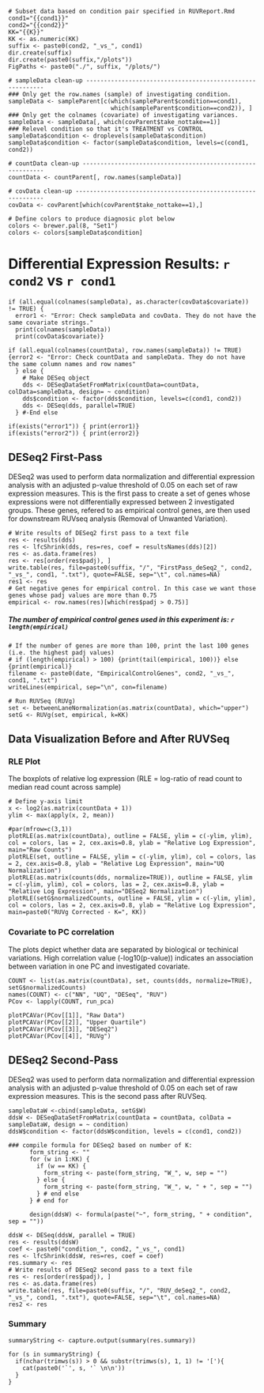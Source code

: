 ```{r echo=FALSE}
# Subset data based on condition pair specified in RUVReport.Rmd
cond1="{{cond1}}"
cond2="{{cond2}}"
KK="{{K}}"
KK <- as.numeric(KK)
suffix <- paste0(cond2, "_vs_", cond1)
dir.create(suffix)
dir.create(paste0(suffix,"/plots"))
FigPaths <- paste0("./", suffix, "/plots/")

# sampleData clean-up ----------------------------------------------------------
### Only get the row.names (sample) of investigating condition. 
sampleData <- sampleParent[c(which(sampleParent$condition==cond1),
                             which(sampleParent$condition==cond2)), ]
### Only get the colnames (covariate) of investigating variances. 
sampleData <- sampleData[, which(covParent$take_nottake==1)]
### Relevel condition so that it's TREATMENT vs CONTROL 
sampleData$condition <- droplevels(sampleData$condition)
sampleData$condition <- factor(sampleData$condition, levels=c(cond1, cond2))

# countData clean-up -----------------------------------------------------------
countData <- countParent[, row.names(sampleData)]

# covData clean-up -------------------------------------------------------------
covData <- covParent[which(covParent$take_nottake==1),]

# Define colors to produce diagnosic plot below 
colors <- brewer.pal(8, "Set1")
colors <- colors[sampleData$condition]
```

# Differential Expression Results: `r cond2` vs `r cond1`

```{r include=FALSE}
if (all.equal(colnames(sampleData), as.character(covData$covariate)) != TRUE) {
  error1 <- "Error: Check sampleData and covData. They do not have the same covariate strings."
  print(colnames(sampleData))
  print(covData$covariate)}

if (all.equal(colnames(countData), row.names(sampleData)) != TRUE) {error2 <- "Error: Check countData and sampleData. They do not have the same column names and row names"
  } else {
    # Make DESeq object 
    dds <- DESeqDataSetFromMatrix(countData=countData, colData=sampleData, design= ~ condition)
    dds$condition <- factor(dds$condition, levels=c(cond1, cond2))
    dds <- DESeq(dds, parallel=TRUE)
  } #-End else
```

```{r}
if(exists("error1")) { print(error1)}
if(exists("error2")) { print(error2)}
```
## DESeq2 First-Pass
DESeq2 was used to perform data normalization and differential expression analysis with an adjusted p-value threshold of 0.05 on each set of raw expression measures. This is the first pass to create a set of genes whose expressions were not differentially expressed between 2 investigated groups. These genes, refered to as empirical control genes, are then used for downstream RUVseq analysis (Removal of Unwanted Variation). 
```{r include=FALSE}
# Write results of DESeq2 first pass to a text file 
res <- results(dds)
res <- lfcShrink(dds, res=res, coef = resultsNames(dds)[2])
res <- as.data.frame(res)
res <- res[order(res$padj), ]
write.table(res, file=paste0(suffix, "/", "FirstPass_deSeq2_", cond2, "_vs_", cond1, ".txt"), quote=FALSE, sep="\t", col.names=NA)
res1 <- res
# Get negative genes for empirical control. In this case we want those genes whose padj values are more than 0.75
empirical <- row.names(res)[which(res$padj > 0.75)]
```
##### The number of empirical control genes used in this experiment is: `r length(empirical)`
```{r}
# If the number of genes are more than 100, print the last 100 genes (i.e. the highest padj values)
# if (length(empirical) > 100) {print(tail(empirical, 100))} else {print(empirical)}
filename <- paste0(date, "EmpiricalControlGenes", cond2, "_vs_", cond1, ".txt")
writeLines(empirical, sep="\n", con=filename)

# Run RUVSeq (RUVg)
set <- betweenLaneNormalization(as.matrix(countData), which="upper")
setG <- RUVg(set, empirical, k=KK)
```

## Data Visualization Before and After RUVSeq
### RLE Plot
The boxplots of relative log expression (RLE = log-ratio of read count to median read count across sample)
```{r}
# Define y-axis limit
x <- log2(as.matrix(countData + 1))
ylim <- max(apply(x, 2, mean)) 
```

```{r ,fig.path=FigPaths}
#par(mfrow=c(3,1))
plotRLE(as.matrix(countData), outline = FALSE, ylim = c(-ylim, ylim), col = colors, las = 2, cex.axis=0.8, ylab = "Relative Log Expression", main="Raw Counts")
plotRLE(set, outline = FALSE, ylim = c(-ylim, ylim), col = colors, las = 2, cex.axis=0.8, ylab = "Relative Log Expression", main="UQ Normalization")
plotRLE(as.matrix(counts(dds, normalize=TRUE)), outline = FALSE, ylim = c(-ylim, ylim), col = colors, las = 2, cex.axis=0.8, ylab = "Relative Log Expression", main="DESeq2 Normalization")
plotRLE(setG$normalizedCounts, outline = FALSE, ylim = c(-ylim, ylim), col = colors, las = 2, cex.axis=0.8, ylab = "Relative Log Expression", main=paste0("RUVg Corrected - K=", KK))
```

### Covariate to PC correlation 
The plots depict whether data are separated by biological or techinical variations. High correlation value (-log10(p-value)) indicates an association between variation in one PC and investigated covariate.
```{r include=FALSE}
COUNT <- list(as.matrix(countData), set, counts(dds, normalize=TRUE), setG$normalizedCounts)
names(COUNT) <- c("NN", "UQ", "DESeq", "RUV")
PCov <- lapply(COUNT, run_pca)
```

```{r ,fig.path=FigPaths, fig.width=5, fig.height=4}
plotPCAVar(PCov[[1]], "Raw Data")
plotPCAVar(PCov[[2]], "Upper Quartile")
plotPCAVar(PCov[[3]], "DESeq2")
plotPCAVar(PCov[[4]], "RUVg")
```

## DESeq2 Second-Pass

DESeq2 was used to perform data normalization and differential expression analysis with an adjusted p-value threshold of 0.05 on each set of raw expression measures. This is the second pass after RUVSeq. 

```{r}
sampleDataW <-cbind(sampleData, setG$W)
ddsW <- DESeqDataSetFromMatrix(countData = countData, colData = sampleDataW, design = ~ condition)
ddsW$condition <- factor(ddsW$condition, levels = c(cond1, cond2))

### compile formula for DESeq2 based on number of K:
      form_string <- ""
      for (w in 1:KK) {
        if (w == KK) {
          form_string <- paste(form_string, "W_", w, sep = "")
        } else {
          form_string <- paste(form_string, "W_", w, " + ", sep = "")
        } # end else
      } # end for
      
      design(ddsW) <- formula(paste("~", form_string, " + condition", sep = ""))

ddsW <- DESeq(ddsW, parallel = TRUE)
res <- results(ddsW)
coef <- paste0("condition_", cond2, "_vs_", cond1)
res <- lfcShrink(ddsW, res=res, coef = coef)
res.summary <- res
# Write results of DESeq2 second pass to a text file 
res <- res[order(res$padj), ]
res <- as.data.frame(res)
write.table(res, file=paste0(suffix, "/", "RUV_deSeq2_", cond2, "_vs_", cond1, ".txt"), quote=FALSE, sep="\t", col.names=NA)
res2 <- res
```

### Summary 
```{r echo=FALSE, results='asis'}
summaryString <- capture.output(summary(res.summary))

for (s in summaryString) {
  if(nchar(trimws(s)) > 0 && substr(trimws(s), 1, 1) != '['){
    cat(paste0('`', s, '` \n\n'))
  }
}
```